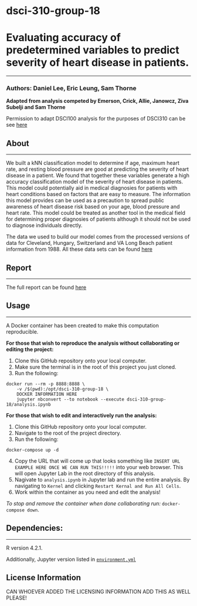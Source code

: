 # dsci-310-group-18

# Evaluating accuracy of predetermined variables to predict severity of heart disease in patients.
---

### Authors: Daniel Lee, Eric Leung, Sam Thorne

**Adapted from analysis competed by Emerson, Crick, Allie, Janowcz, Ziva Subelji and Sam Thorne**

Permission to adapt DSCI100 analysis for the purposes of DSCI310 can be see [here](PERMISSIONS/analysis-permission.jpeg)

## About
---

We built a kNN classification model to determine if age, maximum heart rate, and resting blood pressure are good at predicting the severity of heart disease in a patient. We found that together these variables generate a high accuracy classification model of the severity of heart disease in patients. This model could potentially aid in medical diagnosies for patients with heart conditions based on factors that are easy to measure. The information this model provides can be used as a precaution to spread public awareness of heart disease risk based on your age, blood pressure and heart rate. This model could be treated as another tool in the medical field for determining proper diagnosies of patients although it should not be used to diagnose individuals directly. 

The data we used to build our model comes from the processed versions of data for Cleveland, Hungary, Switzerland and VA Long Beach patient information from 1988. All these data sets can be found [here](https://archive.ics.uci.edu/ml/datasets/Heart+Disease)

## Report

---

The full report can be found [here](analysis.ipynb)

## Usage

---

A Docker container has been created to make this computation reproducible. 

**For those that wish to reproduce the analysis without collaborating or editing the project:**
1. Clone this GitHub repository onto your local computer.
2. Make sure the terminal is in the root of this project you just cloned.
3. Run the following:

```
docker run --rm -p 8888:8888 \
    -v /$(pwd):/opt/dsci-310-group-18 \
    DOCKER INFORMATION HERE
    jupyter nbconvert --to notebook --execute dsci-310-group-18/analysis.ipynb
```

**For those that wish to edit and interactively run the analysis:**
1. Clone this GitHub repository onto your local computer. 
2. Navigate to the root of the project directory.
3. Run the following:
```
docker-compose up -d
```
4. Copy the URL that will come up that looks something like `INSERT URL EXAMPLE HERE ONCE WE CAN RUN THIS!!!!!` into your web browser. This will open Jupyter Lab in the root directory of this analysis. 
5. Nagivate to `analysis.ipynb` in Jupyter lab and run the entire analysis. By navigating to `Kernel` and clicking `Restart Kernal and Run All Cells`. 
6. Work within the container as you need and edit the analysis!

*To stop and remove the container when done collaborating run:* `docker-compose down`. 

## Dependencies:
---
R version 4.2.1. 

Additionally, Jupyter version listed in [`environment.yml`](environment.yml)

## License Information

CAN WHOEVER ADDED THE LICENSING INFORMATION ADD THIS AS WELL PLEASE!
